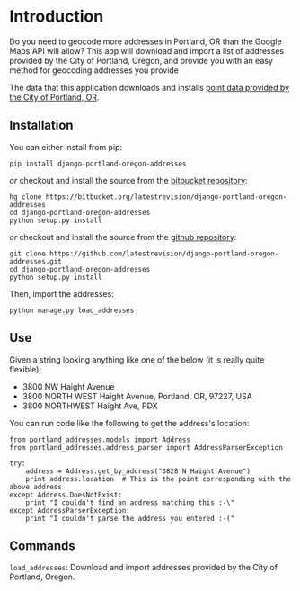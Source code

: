 Introduction
============

Do you need to geocode more addresses in Portland, OR than the Google Maps API will allow? This app will download and import a list of addresses provided by the City of Portland, Oregon, and provide you with an easy method for geocoding addresses you provide

The data that this application downloads and installs [point data provided by the City of Portland, OR](http://www.civicapps.org/datasets/address-points).

Installation
------------

You can either install from pip:

    pip install django-portland-oregon-addresses

*or* checkout and install the source from the [bitbucket repository](https://bitbucket.org/latestrevision/django-portland-oregon-addresses):

    hg clone https://bitbucket.org/latestrevision/django-portland-oregon-addresses
    cd django-portland-oregon-addresses
    python setup.py install

*or* checkout and install the source from the [github repository](https://github.com/latestrevision/django-portland-oregon-addresses):

    git clone https://github.com/latestrevision/django-portland-oregon-addresses.git
    cd django-portland-oregon-addresses
    python setup.py install

Then, import the addresses:

    python manage.py load_addresses

Use
---

Given a string looking anything like one of the below (it is really quite flexible):

* 3800 NW Haight Avenue
* 3800 NORTH WEST Haight Avenue, Portland, OR, 97227, USA
* 3800 NORTHWEST Haight Ave, PDX

You can run code like the following to get the address's location:

    from portland_addresses.models import Address
    from portland_addresses.address_parser import AddressParserException

    try:
        address = Address.get_by_address("3828 N Haight Avenue")
        print address.location  # This is the point corresponding with the above address
    except Address.DoesNotExist:
        print "I couldn't find an address matching this :-\"
    except AddressParserException:
        print "I couldn't parse the address you entered :-("

Commands
--------

`load_addresses`: Download and import addresses provided by the City of Portland, Oregon.

